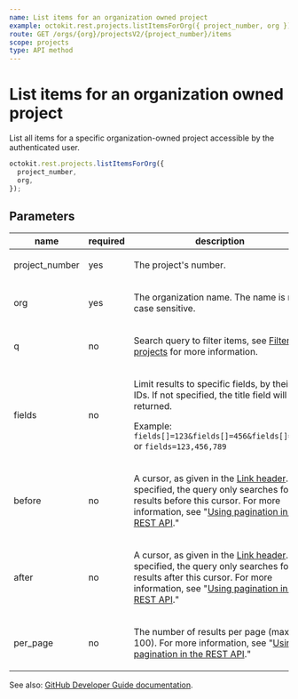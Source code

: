 ```yaml
---
name: List items for an organization owned project
example: octokit.rest.projects.listItemsForOrg({ project_number, org })
route: GET /orgs/{org}/projectsV2/{project_number}/items
scope: projects
type: API method
---
```


# List items for an organization owned project

List all items for a specific organization-owned project accessible by the authenticated user.

```js
octokit.rest.projects.listItemsForOrg({
  project_number,
  org,
});
```

## Parameters

<table>
  <thead>
    <tr>
      <th>name</th>
      <th>required</th>
      <th>description</th>
    </tr>
  </thead>
  <tbody>
    <tr><td>project_number</td><td>yes</td><td>

The project's number.

</td></tr>
<tr><td>org</td><td>yes</td><td>

The organization name. The name is not case sensitive.

</td></tr>
<tr><td>q</td><td>no</td><td>

Search query to filter items, see [Filtering projects](https://docs.github.com/issues/planning-and-tracking-with-projects/customizing-views-in-your-project/filtering-projects) for more information.

</td></tr>
<tr><td>fields</td><td>no</td><td>

Limit results to specific fields, by their IDs. If not specified, the title field will be returned.

Example: `fields[]=123&fields[]=456&fields[]=789` or `fields=123,456,789`

</td></tr>
<tr><td>before</td><td>no</td><td>

A cursor, as given in the [Link header](https://docs.github.com/rest/guides/using-pagination-in-the-rest-api#using-link-headers). If specified, the query only searches for results before this cursor. For more information, see "[Using pagination in the REST API](https://docs.github.com/rest/using-the-rest-api/using-pagination-in-the-rest-api)."

</td></tr>
<tr><td>after</td><td>no</td><td>

A cursor, as given in the [Link header](https://docs.github.com/rest/guides/using-pagination-in-the-rest-api#using-link-headers). If specified, the query only searches for results after this cursor. For more information, see "[Using pagination in the REST API](https://docs.github.com/rest/using-the-rest-api/using-pagination-in-the-rest-api)."

</td></tr>
<tr><td>per_page</td><td>no</td><td>

The number of results per page (max 100). For more information, see "[Using pagination in the REST API](https://docs.github.com/rest/using-the-rest-api/using-pagination-in-the-rest-api)."

</td></tr>
  </tbody>
</table>

See also: [GitHub Developer Guide documentation](https://docs.github.com/rest/projects/items#list-items-for-an-organization-owned-project).

